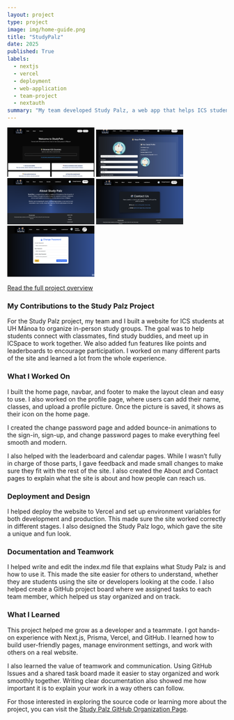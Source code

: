 ```yaml
---
layout: project
type: project
image: img/home-guide.png
title: "StudyPalz"
date: 2025
published: True
labels:
  - nextjs
  - vercel
  - deployment
  - web-application
  - team-project
  - nextauth
summary: "My team developed Study Palz, a web app that helps ICS students at UH Mānoa organize and join in-person study groups."
---
```


<div class="text-center p-4">
  <img width="200px" src="../img/home-guide.png" class="img-thumbnail" >
  <img width="200px" src="../img/profile-guide.png" class="img-thumbnail" >
  <img width="200px" src="../img/about-guide.png" class="img-thumbnail" >
  <img width="200px" src="../img/contact-guide.png" class="img-thumbnail" >
  <img width="200px" src="../img/change-password-guide.png" class="img-thumbnail" >
</div>

[Read the full project overview](https://study-palz.github.io/)

### My Contributions to the Study Palz Project

For the Study Palz project, my team and I built a website for ICS students at UH Mānoa to organize in-person study groups. The goal was to help students connect with classmates, find study buddies, and meet up in ICSpace to work together. We also added fun features like points and leaderboards to encourage participation. I worked on many different parts of the site and learned a lot from the whole experience.

### What I Worked On

I built the home page, navbar, and footer to make the layout clean and easy to use. I also worked on the profile page, where users can add their name, classes, and upload a profile picture. Once the picture is saved, it shows as their icon on the home page.

I created the change password page and added bounce-in animations to the sign-in, sign-up, and change password pages to make everything feel smooth and modern.

I also helped with the leaderboard and calendar pages. While I wasn’t fully in charge of those parts, I gave feedback and made small changes to make sure they fit with the rest of the site. I also created the About and Contact pages to explain what the site is about and how people can reach us.

### Deployment and Design

I helped deploy the website to Vercel and set up environment variables for both development and production. This made sure the site worked correctly in different stages. I also designed the Study Palz logo, which gave the site a unique and fun look.

### Documentation and Teamwork

I helped write and edit the index.md file that explains what Study Palz is and how to use it. This made the site easier for others to understand, whether they are students using the site or developers looking at the code. I also helped create a GitHub project board where we assigned tasks to each team member, which helped us stay organized and on track.

### What I Learned

This project helped me grow as a developer and a teammate. I got hands-on experience with Next.js, Prisma, Vercel, and GitHub. I learned how to build user-friendly pages, manage environment settings, and work with others on a real website.

I also learned the value of teamwork and communication. Using GitHub Issues and a shared task board made it easier to stay organized and work smoothly together. Writing clear documentation also showed me how important it is to explain your work in a way others can follow.

For those interested in exploring the source code or learning more about the project, you can visit the [Study Palz GitHub Organization Page](https://github.com/study-palz/study-palz.github.io).

